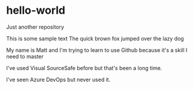 # hello-world
Just another repository

This is some sample text
The quick brown fox jumped over the lazy dog

My name is Matt and I'm trying to learn to use Github because it's a skill I need to master

I've used Visual SourceSafe before but that's been a long time.

I've seen Azure DevOps but never used it.
